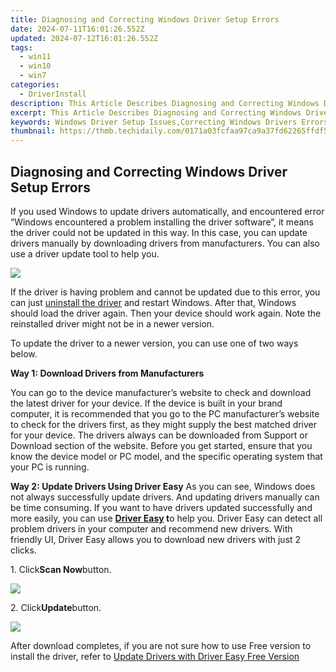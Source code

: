 ```yaml
---
title: Diagnosing and Correcting Windows Driver Setup Errors
date: 2024-07-11T16:01:26.552Z
updated: 2024-07-12T16:01:26.552Z
tags:
  - win11
  - win10
  - win7
categories:
  - DriverInstall
description: This Article Describes Diagnosing and Correcting Windows Driver Setup Errors
excerpt: This Article Describes Diagnosing and Correcting Windows Driver Setup Errors
keywords: Windows Driver Setup Issues,Correcting Windows Drivers Errors,Troubleshoot Windows Driver Setup,Windows Drivers Troubleshooting Guide,Diagnosing Driver Setup Failures (Windows),How to Fix Windows Driver Configuration Errors,Resolving Common Windows Drivers Problems
thumbnail: https://thmb.techidaily.com/0171a03fcfaa97ca9a37fd62265ffdf540832c9ac080e870fc5542fba83032d5.jpg
---
```


## Diagnosing and Correcting Windows Driver Setup Errors

If you used Windows to update drivers automatically, and encountered error “Windows encountered a problem installing the driver software”, it means the driver could not be updated in this way. In this case, you can update drivers manually by downloading drivers from manufacturers. You can also use a driver update tool to help you.
  
![](https://images.drivereasy.com/wp-content/uploads/2016/06/img_576369c12f39b.png)
  
 If the driver is having problem and cannot be updated due to this error, you can just [uninstall the driver](https://tools.techidaily.com/drivereasy/download/) and restart Windows. After that, Windows should load the driver again. Then your device should work again. Note the reinstalled driver might not be in a newer version.  
  
 To update the driver to a newer version, you can use one of two ways below.  
  
 **Way 1: Download Drivers from Manufacturers**
  
You can go to the device manufacturer’s website to check and download the latest driver for your device. If the device is built in your brand computer, it is recommended that you go to the PC manufacturer’s website to check for the drivers first, as they might supply the best matched driver for your device. The drivers always can be downloaded from Support or Download section of the website. Before you get started, ensure that you know the device model or PC model, and the specific operating system that your PC is running.  
  
 **Way 2: Update Drivers Using Driver Easy**
As you can see, Windows does not always successfully update drivers. And updating drivers manually can be time consuming. If you want to have drivers updated successfully and more easily, you can use **[Driver Easy](https://tools.techidaily.com/drivereasy/download/) t**o help you. Driver Easy can detect all problem drivers in your computer and recommend new drivers. With friendly UI, Driver Easy allows you to download new drivers with just 2 clicks.
  
1\. Click**Scan Now**button.  
  
![](https://images.drivereasy.com/wp-content/uploads/2017/04/img_5901da82baf68.png)

2\. Click**Update**button.  
  
![](https://images.drivereasy.com/wp-content/uploads/2017/04/img_5901da91c4a68.jpg)
  
 After download completes, if you are not sure how to use Free version to install the driver, refer to [Update Drivers with Driver Easy Free Version](https://tools.techidaily.com/drivereasy/download/)

<ins class="adsbygoogle"
     style="display:block"
     data-ad-format="autorelaxed"
     data-ad-client="ca-pub-7571918770474297"
     data-ad-slot="1223367746"></ins>



<ins class="adsbygoogle"
     style="display:block"
     data-ad-client="ca-pub-7571918770474297"
     data-ad-slot="8358498916"
     data-ad-format="auto"
     data-full-width-responsive="true"></ins>




